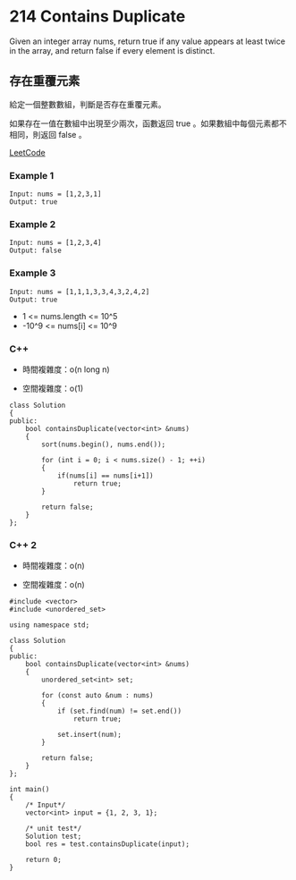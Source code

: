 # 214 Contains Duplicate

Given an integer array nums, return true if any value appears at least twice in the array, and return false if every element is distinct.

## 存在重覆元素

給定一個整數數組，判斷是否存在重覆元素。

如果存在一值在數組中出現至少兩次，函數返回 true 。如果數組中每個元素都不相同，則返回 false 。

[LeetCode](https://leetcode-cn.com/problems/contains-duplicate/)

### Example 1
```
Input: nums = [1,2,3,1]
Output: true
```

### Example 2
```
Input: nums = [1,2,3,4]
Output: false
```

### Example 3
```
Input: nums = [1,1,1,3,3,4,3,2,4,2]
Output: true
```

* 1 <= nums.length <= 10^5
* -10^9 <= nums[i] <= 10^9

### C++ 

* 時間複雜度：o(n long n) 

* 空間複雜度：o(1) 
```
class Solution
{
public:
    bool containsDuplicate(vector<int> &nums)
    {
        sort(nums.begin(), nums.end());

        for (int i = 0; i < nums.size() - 1; ++i)
        {
            if(nums[i] == nums[i+1])
                return true;
        }

        return false;
    }
};
```

### C++ 2

* 時間複雜度：o(n) 

* 空間複雜度：o(n) 

```
#include <vector>
#include <unordered_set>

using namespace std;

class Solution
{
public:
    bool containsDuplicate(vector<int> &nums)
    {
        unordered_set<int> set;

        for (const auto &num : nums)
        {
            if (set.find(num) != set.end())
                return true;

            set.insert(num);
        }

        return false;
    }
};

int main()
{
    /* Input*/
    vector<int> input = {1, 2, 3, 1};

    /* unit test*/
    Solution test;
    bool res = test.containsDuplicate(input);

    return 0;
}
```


